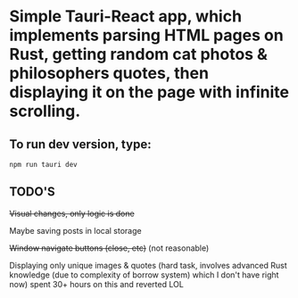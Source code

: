 # Simple Tauri-React app, which implements parsing HTML pages on Rust, getting random cat photos & philosophers quotes, then displaying it on the page with infinite  scrolling.

## To run dev version, type: 
```
npm run tauri dev
```

## TODO'S 

~~Visual changes, only logic is done~~

Maybe saving posts in local storage 

~~Window navigate buttons (close, etc)~~ (not reasonable)

Displaying only unique images & quotes (hard task, involves advanced Rust knowledge (due to complexity of borrow system) which I don't have right now) spent 30+ hours on this and reverted LOL

